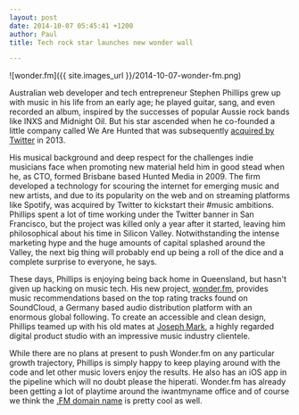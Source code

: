 ```yaml
---
layout: post
date: 2014-10-07 05:45:41 +1200
author: Paul
title: Tech rock star launches new wonder wall

---
```

<!-- excerpt -->

![wonder.fm]({{ site.images_url }}/2014-10-07-wonder-fm.png)

Australian web developer and tech entrepreneur Stephen Phillips grew up with music in his life from an early age; he played guitar, sang, and even recorded an album, inspired by the successes of popular Aussie rock bands like INXS and Midnight Oil. But his star ascended when he co-founded a little company called We Are Hunted that was subsequently [acquired by Twitter](http://techcrunch.com/2013/04/11/twitters-music-app-is-real-beta-testing-as-we-are-hunted-shuts-down/) in 2013.

<!-- /excerpt -->

His musical background and deep respect for the challenges indie musicians face when promoting new material held him in good stead when he, as CTO, formed Brisbane based Hunted Media in 2009. The firm developed a technology for scouring the internet for emerging music and new artists, and due to its popularity on the web and on streaming platforms like Spotify, was acquired by Twitter to kickstart their #music ambitions. Phillips spent a lot of time working under the Twitter banner in San Francisco, but the project was killed only a year after it started, leaving him philosophical about his time in Silicon Valley. Notwithstanding the intense marketing hype and the huge amounts of capital splashed around the Valley, the next big thing will probably end up being a roll of the dice and a complete surprise to everyone, he says.

These days, Phillips is enjoying being back home in Queensland, but hasn't given up hacking on music tech. His new project, [wonder.fm](http://wonder.fm/), provides music recommendations based on the top rating tracks found on SoundCloud, a Germany based audio distribution platform with an enormous global following. To create an accessible and clean design, Phillips teamed up with his old mates at [Joseph Mark](http://www.josephmark.com.au/), a highly regarded digital product studio with an impressive music industry clientele. 

While there are no plans at present to push Wonder.fm on any particular growth trajectory, Phillips is simply happy to keep playing around with the code and let other music lovers enjoy the results. He also has an iOS app in the pipeline which will no doubt please the hiperati. Wonder.fm has already been getting a lot of playtime around the iwantmyname office and of course we think the [.FM domain name](https://iwantmyname.com/domains/fm-domain-name-registration-for-federated-states-of-micronesia) is pretty cool as well. 